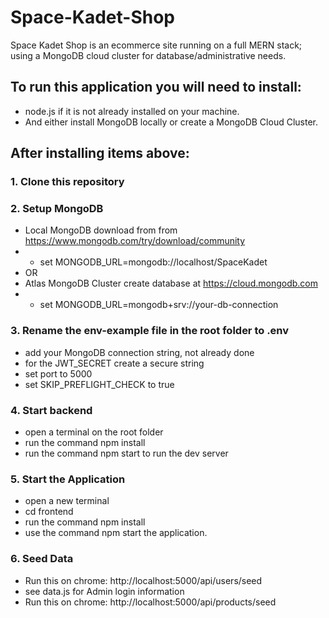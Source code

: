# Space-Kadet-Shop

Space Kadet Shop is an ecommerce site running on a full MERN stack; using a MongoDB cloud cluster for database/administrative needs.<br/>

## To run this application you will need to install:

- node.js if it is not already installed on your machine.
- And either install MongoDB locally or create a MongoDB Cloud Cluster.

## After installing items above:

### 1. Clone this repository

### 2. Setup MongoDB

- Local MongoDB download from from https://www.mongodb.com/try/download/community
- - set MONGODB_URL=mongodb://localhost/SpaceKadet
- OR
- Atlas MongoDB Cluster create database at https://cloud.mongodb.com
- - set MONGODB_URL=mongodb+srv://your-db-connection

### 3. Rename the env-example file in the root folder to .env

- add your MongoDB connection string, not already done
- for the JWT_SECRET create a secure string
- set port to 5000
- set SKIP_PREFLIGHT_CHECK to true

### 4. Start backend

- open a terminal on the root folder
- run the command npm install
- run the command npm start to run the dev server

### 5. Start the Application

- open a new terminal
- cd frontend
- run the command npm install
- use the command npm start the application.

### 6. Seed Data

- Run this on chrome: http://localhost:5000/api/users/seed
- see data.js for Admin login information
- Run this on chrome: http://localhost:5000/api/products/seed
